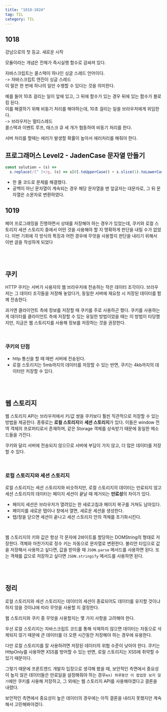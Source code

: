 ```yaml
---
title: "1018-1024"
tag: TIL
category: TIL
---
```


## 1018

강남으로의 첫 등교. 새로운 시작

모듈이라는 개념은 전체가 즉시실행 함수로 감싸져 있다.

자바스크립트는 콜스택이 하나인 싱글 스레드 언어이다.  
-> 자바스크립트 엔진이 싱글 스레드  
이 말은 한 번에 하나의 일만 수행할 수 있다는 것을 의미한다.

예를 들어 10초 걸리는 일이 앞에 있고, 그 뒤에 함수가 있는 경우 뒤에 있는 함수가 블로킹 된다.  
이를 해결하기 위해 비동기 처리를 해야하는데, 10초 걸리는 일을 브라우저에게 위임한다.  
-> 브라우저는 멀티스레드  
콜스택과 이벤트 루프, 태스크 큐 세 개가 협동하여 비동기 처리를 한다.

서버 처리를 할때는 에러가 발생할 확률이 높아서 에러처리를 해줘야 한다.

## 프로그래머스 Level2 - JadenCase 문자열 만들기

```javascript
const solution = (s) =>
  s.replace(/[^ ]+/g, (s) => s[0].toUpperCase() + s.slice(1).toLowerCase());
```

- 한 줄 코드로 문제를 해결했다.
- 공백이 아닌 문자열이 계속되는 경우 해당 문자열을 맨 앞글자는 대문자로, 그 뒤 문자열은 소문자로 변환하였다.

## 1019

페어 프로그래밍을 진행하면서 상태를 저장해야 하는 경우가 있었는데, 쿠키와 로컬 스토리지 세션 스토리지 중에서 어떤 것을 사용해야 할 지 명확하게 판단을 내릴 수가 없었다. 이번 기회에 각 방식의 특징과 어떤 경우에 무엇을 사용할지 판단을 내리기 위해서 이번 글을 작성하게 되었다

<br />
<br />

## 쿠키

HTTP 쿠키는 서버가 사용자의 웹 브라우저에 전송하는 작은 데이터 조각이다.
브라우저는 그 데이터 조각들을 저장해 놓았다가, 동일한 서버에 재요청 시 저장된 데이터를 함께 전송한다.

과거엔 클라이언트 측에 정보를 저장할 때 쿠키를 주로 사용하곤 했다. 쿠키를 사용하는 게 데이터를 클라이언트 측에 저장할 수 있는 유일한 방법이었을 때는 이 방법이 타당했지만, 지금은 웹 스토리지를 사용해 정보를 저장하는 것을 권장한다.

<br />

### 쿠키의 단점

- http 통신을 할 때 매번 서버에 전송된다.
- 로컬 스토리지는 5mb까지의 데이터를 저장할 수 있는 반면, 쿠키는 4kb까지의 데이터만 저장할 수 있다.

<br />
<br />

## 웹 스토리지

웹 스토리지 API는 브라우저에서 키/값 쌍을 쿠키보다 훨씬 직관적으로 저장할 수 있는 방법을 제공한다. 종류로는 **로컬 스토리지**와 **세션 스토리지**가 있다. 이들은 window 전역 객체의 프로퍼티로서 존재하며, 같은 Storage 객체를 상속받기 때문에 동일한 메소드들을 가진다.

쿠키와 달리 서버에 전송되지 않으므로 서버에 부담이 가지 않고, 더 많은 데이터를 저장할 수 있다.

<br />

### 로컬 스토리지와 세션 스토리지

로컬 스토리지는 세션 스토리지와 비슷하지만, 로컬 스토리지의 데이터는 만료되지 않고 세션 스토리지의 데이터는 페이지 세션이 끝날 때 제거되는 **만료성**의 차이가 있다.

- 페이지 세션은 브라우저가 열려있는 한 새로고침과 페이지 복구를 거쳐도 남아있다.
- 페이지를 새로운 탭이나 창에서 열면, 새로운 세션을 생성한다.
- 탭/창을 닫으면 세션이 끝나고 세션 스토리지 안의 객체를 초기화시킨다.

<br />

웹 스토리지의 키와 값은 항상 각 문자에 2바이트를 할당하는 DOMString의 형태로 저장한다. 객체와 마찬가지로 정수 키는 자동으로 문자열로 변환한다. 불리언 타입으로 값을 저장해서 사용하고 싶다면, 값을 받아올 때 `JSON.parse` 메서드를 사용하면 된다. 또는 객체를 값으로 저장하고 싶다면 `JSON.stringify` 메서드를 사용하면 된다.

<br />
<br />

## 정리

로컬 스토리지와 세션 스토리지는 데이터의 세션이 종료되어도 데이터를 유지할 것이냐 하지 않을 것이냐에 따라 무엇을 사용할 지 결정한다.

웹 스토리지와 쿠키 중 무엇을 사용할지는 몇 가지 사항을 고려해야 한다.

우선 로컬 스토리지는 자바스크립트 코드를 통해 삭제하지 않으면 데이터는 자동으로 삭제되지 않기 때문에 큰 데이터를 더 오랜 시간동안 저장해야 하는 경우에 유용한다.

다만 로컬 스토리지를 잘 사용하려면 저장된 데이터의 위협 수준이 낮아야 한다. 쿠키는 HttpOnly를 사용하면 XSS를 방어할 수 있는 반면, 로컬 스토리지는 XSS에 취약할 수 있기 때문이다.

그렇기 때문에 프론트엔드 개발자 입장으로 생각해 봤을 때, 보안적인 측면에서 중요성이 높지 않은 데이터들은 만료일을 설정해줘야 하는 경우`ex) 하루동안 이 팝업창 보지 않기`에만 쿠키를 사용해 저장하고, 그 외에는 웹 스토리지 API를 사용해야겠다고 결론을 내렸다.

보안적인 측면에서 중요성이 높은 데이터의 경우에는 아직 결론을 내리지 못했지만 계속해서 고민해봐야겠다.

